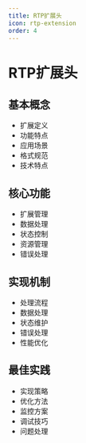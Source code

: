 ```yaml
---
title: RTP扩展头
icon: rtp-extension
order: 4
---
```


# RTP扩展头

## 基本概念
- 扩展定义
- 功能特点
- 应用场景
- 格式规范
- 技术特点

## 核心功能
- 扩展管理
- 数据处理
- 状态控制
- 资源管理
- 错误处理

## 实现机制
- 处理流程
- 数据处理
- 状态维护
- 错误处理
- 性能优化

## 最佳实践
- 实现策略
- 优化方法
- 监控方案
- 调试技巧
- 问题处理
